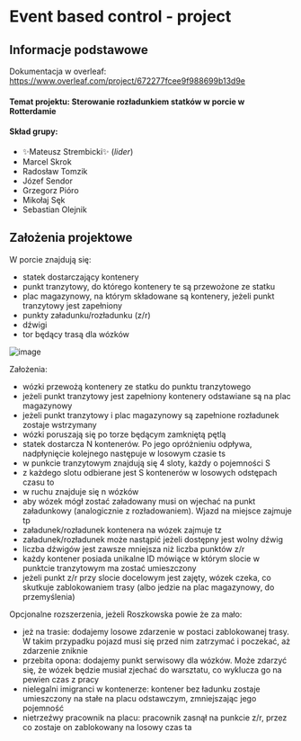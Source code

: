 # Event based control - project

## Informacje podstawowe
Dokumentacja w overleaf: https://www.overleaf.com/project/672277fcee9f988699b13d9e
#### Temat projektu: Sterowanie rozładunkiem statków w porcie w Rotterdamie

#### Skład grupy:

- ✨Mateusz Strembicki✨ (_lider_)
- Marcel Skrok
- Radosław Tomzik
- Józef Sendor
- Grzegorz Pióro
- Mikołaj Sęk
- Sebastian Olejnik

## Założenia projektowe

W porcie znajdują się:
- statek dostarczający kontenery
- punkt tranzytowy, do którego kontenery te są przewożone ze statku
- plac magazynowy, na którym składowane są kontenery, jeżeli punkt tranzytowy jest zapełniony
- punkty załadunku/rozładunku (z/r)
- dźwigi 
- tor będący trasą dla wózków

![image](https://github.com/user-attachments/assets/4f020bac-e328-40bf-ab25-4ea0c737f486)


Założenia:
- wózki przewożą kontenery ze statku do punktu tranzytowego  
- jeżeli punkt tranzytowy jest zapełniony kontenery odstawiane są na plac magazynowy
- jeżeli punkt tranzytowy i plac magazynowy są zapełnione rozładunek zostaje wstrzymany
- wózki poruszają się po torze będącym zamkniętą pętlą
- statek dostarcza N kontenerów. Po jego opróżnieniu odpływa, nadpłynięcie kolejnego następuje w losowym czasie ts
- w punkcie tranzytowym znajdują się 4 sloty, każdy o pojemności S
- z każdego slotu odbierane jest S kontenerów w losowych odstępach czasu to
- w ruchu znajduje się n wózków
- aby wózek mógł zostać załadowany musi on wjechać na punkt załadunkowy (analogicznie z rozładowaniem). Wjazd na miejsce zajmuje tp
- załadunek/rozładunek kontenera na wózek zajmuje tz
- załadunek/rozładunek może nastąpić jeżeli dostępny jest wolny dźwig
- liczba dźwigów jest zawsze mniejsza niż liczba punktów z/r
- każdy kontener posiada unikalne ID mówiące w którym slocie w punktcie tranzytowym ma zostać umieszczony
- jeżeli punkt z/r przy slocie docelowym jest zajęty, wózek czeka, co skutkuje zablokowaniem trasy (albo jedzie na plac magazynowy, do przemyślenia)

Opcjonalne rozszerzenia, jeżeli Roszkowska powie że za mało:
- jeż na trasie: dodajemy losowe zdarzenie w postaci zablokowanej trasy. W takim przypadku pojazd musi się przed nim zatrzymać i poczekać, aż zdarzenie zniknie
- przebita opona: dodajemy punkt serwisowy dla wózków. Może zdarzyć się, że wózek będzie musiał zjechać do warsztatu, co wyklucza go na pewien czas z pracy
- nielegalni imigranci w kontenerze: kontener bez ładunku zostaje umieszczony na stałe na placu odstawczym, zmniejszając jego pojemność
- nietrzeźwy pracownik na placu: pracownik zasnął na punkcie z/r, przez co zostaje on zablokowany na losowy czas ta
